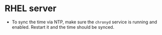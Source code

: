 # RHEL server

- To sync the time via NTP, make sure the `chronyd` service is running and enabled. Restart it and the time should be synced.
